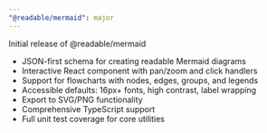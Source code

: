 ```yaml
---
"@readable/mermaid": major
---
```


Initial release of @readable/mermaid

- JSON-first schema for creating readable Mermaid diagrams
- Interactive React component with pan/zoom and click handlers
- Support for flowcharts with nodes, edges, groups, and legends
- Accessible defaults: 16px+ fonts, high contrast, label wrapping
- Export to SVG/PNG functionality
- Comprehensive TypeScript support
- Full unit test coverage for core utilities
